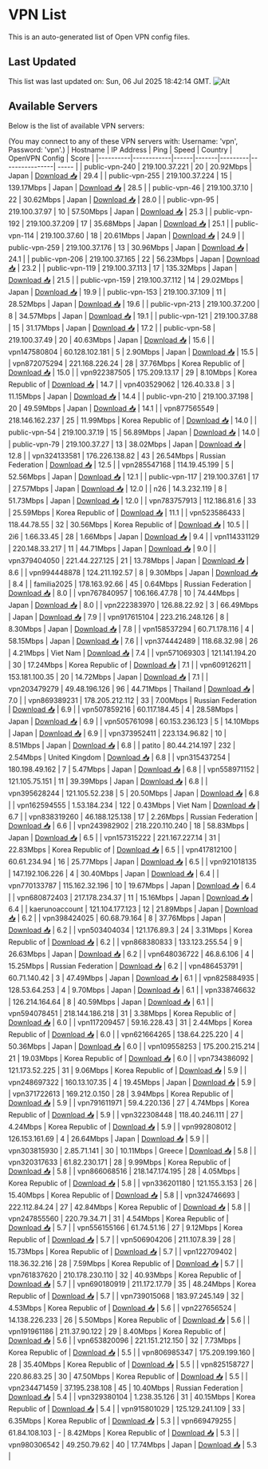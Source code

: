 # VPN List

This is an auto-generated list of Open VPN config files.

## Last Updated

This list was last updated on: Sun, 06 Jul 2025 18:42:14 GMT.
![Alt](https://repobeats.axiom.co/api/embed/186b98318ef1479477931607c1ad7d823f12451f.svg "Repobeats analytics image")

## Available Servers

Below is the list of available VPN servers:

(You may connect to any of these VPN servers with: Username: 'vpn', Password: 'vpn'.)
| Hostname | IP Address | Ping | Speed | Country | OpenVPN Config | Score |
|----------|------------|------|-------|---------|----------------| ----- |
| public-vpn-240 | 219.100.37.221 | 20 | 20.92Mbps | Japan | [Download 📥](./configs/server_0_JP.ovpn) | 29.4 |
| public-vpn-255 | 219.100.37.224 | 15 | 139.17Mbps | Japan | [Download 📥](./configs/server_1_JP.ovpn) | 28.5 |
| public-vpn-46 | 219.100.37.10 | 22 | 30.62Mbps | Japan | [Download 📥](./configs/server_2_JP.ovpn) | 28.0 |
| public-vpn-95 | 219.100.37.97 | 10 | 57.50Mbps | Japan | [Download 📥](./configs/server_3_JP.ovpn) | 25.3 |
| public-vpn-192 | 219.100.37.209 | 17 | 35.68Mbps | Japan | [Download 📥](./configs/server_4_JP.ovpn) | 25.1 |
| public-vpn-114 | 219.100.37.60 | 18 | 20.61Mbps | Japan | [Download 📥](./configs/server_5_JP.ovpn) | 24.9 |
| public-vpn-259 | 219.100.37.176 | 13 | 30.96Mbps | Japan | [Download 📥](./configs/server_6_JP.ovpn) | 24.1 |
| public-vpn-206 | 219.100.37.165 | 22 | 56.23Mbps | Japan | [Download 📥](./configs/server_7_JP.ovpn) | 23.2 |
| public-vpn-119 | 219.100.37.113 | 17 | 135.32Mbps | Japan | [Download 📥](./configs/server_8_JP.ovpn) | 21.5 |
| public-vpn-159 | 219.100.37.112 | 14 | 29.02Mbps | Japan | [Download 📥](./configs/server_9_JP.ovpn) | 19.9 |
| public-vpn-153 | 219.100.37.109 | 11 | 28.52Mbps | Japan | [Download 📥](./configs/server_10_JP.ovpn) | 19.6 |
| public-vpn-213 | 219.100.37.200 | 8 | 34.57Mbps | Japan | [Download 📥](./configs/server_11_JP.ovpn) | 19.1 |
| public-vpn-121 | 219.100.37.88 | 15 | 31.17Mbps | Japan | [Download 📥](./configs/server_12_JP.ovpn) | 17.2 |
| public-vpn-58 | 219.100.37.49 | 20 | 40.63Mbps | Japan | [Download 📥](./configs/server_13_JP.ovpn) | 15.6 |
| vpn147580804 | 60.128.102.181 | 5 | 2.90Mbps | Japan | [Download 📥](./configs/server_14_JP.ovpn) | 15.5 |
| vpn872075294 | 221.168.226.24 | 28 | 37.76Mbps | Korea Republic of | [Download 📥](./configs/server_15_KR.ovpn) | 15.0 |
| vpn922387505 | 175.209.13.17 | 29 | 8.10Mbps | Korea Republic of | [Download 📥](./configs/server_16_KR.ovpn) | 14.7 |
| vpn403529062 | 126.40.33.8 | 3 | 11.15Mbps | Japan | [Download 📥](./configs/server_17_JP.ovpn) | 14.4 |
| public-vpn-210 | 219.100.37.198 | 20 | 49.59Mbps | Japan | [Download 📥](./configs/server_18_JP.ovpn) | 14.1 |
| vpn877565549 | 218.146.162.237 | 25 | 11.99Mbps | Korea Republic of | [Download 📥](./configs/server_19_KR.ovpn) | 14.0 |
| public-vpn-54 | 219.100.37.19 | 15 | 56.89Mbps | Japan | [Download 📥](./configs/server_20_JP.ovpn) | 14.0 |
| public-vpn-79 | 219.100.37.27 | 13 | 38.02Mbps | Japan | [Download 📥](./configs/server_21_JP.ovpn) | 12.8 |
| vpn324133581 | 176.226.138.82 | 43 | 26.54Mbps | Russian Federation | [Download 📥](./configs/server_22_RU.ovpn) | 12.5 |
| vpn285547168 | 114.19.45.199 | 5 | 52.56Mbps | Japan | [Download 📥](./configs/server_23_JP.ovpn) | 12.1 |
| public-vpn-117 | 219.100.37.61 | 17 | 27.57Mbps | Japan | [Download 📥](./configs/server_24_JP.ovpn) | 12.0 |
| n26 | 14.3.232.119 | 8 | 51.73Mbps | Japan | [Download 📥](./configs/server_25_JP.ovpn) | 12.0 |
| vpn783757913 | 112.186.81.6 | 33 | 25.59Mbps | Korea Republic of | [Download 📥](./configs/server_26_KR.ovpn) | 11.1 |
| vpn523586433 | 118.44.78.55 | 32 | 30.56Mbps | Korea Republic of | [Download 📥](./configs/server_27_KR.ovpn) | 10.5 |
| 2i6 | 1.66.33.45 | 28 | 1.66Mbps | Japan | [Download 📥](./configs/server_28_JP.ovpn) | 9.4 |
| vpn114331129 | 220.148.33.217 | 11 | 44.71Mbps | Japan | [Download 📥](./configs/server_29_JP.ovpn) | 9.0 |
| vpn379404050 | 221.44.227.125 | 21 | 13.78Mbps | Japan | [Download 📥](./configs/server_30_JP.ovpn) | 8.6 |
| vpn994448878 | 124.211.192.57 | 8 | 9.30Mbps | Japan | [Download 📥](./configs/server_31_JP.ovpn) | 8.4 |
| familia2025 | 178.163.92.66 | 45 | 0.64Mbps | Russian Federation | [Download 📥](./configs/server_32_RU.ovpn) | 8.0 |
| vpn767840957 | 106.166.47.78 | 10 | 74.44Mbps | Japan | [Download 📥](./configs/server_33_JP.ovpn) | 8.0 |
| vpn222383970 | 126.88.22.92 | 3 | 66.49Mbps | Japan | [Download 📥](./configs/server_34_JP.ovpn) | 7.9 |
| vpn917615104 | 223.216.248.126 | 8 | 8.30Mbps | Japan | [Download 📥](./configs/server_35_JP.ovpn) | 7.8 |
| vpn158537294 | 60.71.178.116 | 4 | 58.15Mbps | Japan | [Download 📥](./configs/server_36_JP.ovpn) | 7.6 |
| vpn374442489 | 118.68.32.98 | 26 | 4.21Mbps | Viet Nam | [Download 📥](./configs/server_37_VN.ovpn) | 7.4 |
| vpn571069303 | 121.141.194.20 | 30 | 17.24Mbps | Korea Republic of | [Download 📥](./configs/server_38_KR.ovpn) | 7.1 |
| vpn609126211 | 153.181.100.35 | 20 | 14.72Mbps | Japan | [Download 📥](./configs/server_39_JP.ovpn) | 7.1 |
| vpn203479279 | 49.48.196.126 | 96 | 44.71Mbps | Thailand | [Download 📥](./configs/server_40_TH.ovpn) | 7.0 |
| vpn869389231 | 178.205.212.112 | 33 | 7.00Mbps | Russian Federation | [Download 📥](./configs/server_41_RU.ovpn) | 6.9 |
| vpn507859216 | 60.117.184.45 | 4 | 28.58Mbps | Japan | [Download 📥](./configs/server_42_JP.ovpn) | 6.9 |
| vpn505761098 | 60.153.236.123 | 5 | 14.10Mbps | Japan | [Download 📥](./configs/server_43_JP.ovpn) | 6.9 |
| vpn373952411 | 223.134.96.82 | 10 | 8.51Mbps | Japan | [Download 📥](./configs/server_44_JP.ovpn) | 6.8 |
| patito | 80.44.214.197 | 232 | 2.54Mbps | United Kingdom | [Download 📥](./configs/server_45_GB.ovpn) | 6.8 |
| vpn315437254 | 180.198.49.162 | 7 | 5.47Mbps | Japan | [Download 📥](./configs/server_46_JP.ovpn) | 6.8 |
| vpn558971152 | 121.105.75.151 | 11 | 39.39Mbps | Japan | [Download 📥](./configs/server_47_JP.ovpn) | 6.8 |
| vpn395628244 | 121.105.52.238 | 5 | 20.50Mbps | Japan | [Download 📥](./configs/server_48_JP.ovpn) | 6.8 |
| vpn162594555 | 1.53.184.234 | 122 | 0.43Mbps | Viet Nam | [Download 📥](./configs/server_49_VN.ovpn) | 6.7 |
| vpn838319260 | 46.188.125.138 | 17 | 2.26Mbps | Russian Federation | [Download 📥](./configs/server_50_RU.ovpn) | 6.6 |
| vpn243982902 | 218.220.110.240 | 18 | 58.83Mbps | Japan | [Download 📥](./configs/server_51_JP.ovpn) | 6.5 |
| vpn157315222 | 221.167.227.14 | 31 | 22.83Mbps | Korea Republic of | [Download 📥](./configs/server_52_KR.ovpn) | 6.5 |
| vpn417812100 | 60.61.234.94 | 16 | 25.77Mbps | Japan | [Download 📥](./configs/server_53_JP.ovpn) | 6.5 |
| vpn921018135 | 147.192.106.226 | 4 | 30.40Mbps | Japan | [Download 📥](./configs/server_54_JP.ovpn) | 6.4 |
| vpn770133787 | 115.162.32.196 | 10 | 19.67Mbps | Japan | [Download 📥](./configs/server_55_JP.ovpn) | 6.4 |
| vpn680872403 | 217.178.234.37 | 11 | 15.16Mbps | Japan | [Download 📥](./configs/server_56_JP.ovpn) | 6.4 |
| kaerunoaccount | 121.104.177.123 | 12 | 21.89Mbps | Japan | [Download 📥](./configs/server_57_JP.ovpn) | 6.2 |
| vpn398424025 | 60.68.79.164 | 8 | 37.76Mbps | Japan | [Download 📥](./configs/server_58_JP.ovpn) | 6.2 |
| vpn503404034 | 121.176.89.3 | 24 | 3.31Mbps | Korea Republic of | [Download 📥](./configs/server_59_KR.ovpn) | 6.2 |
| vpn868380833 | 133.123.255.54 | 9 | 26.63Mbps | Japan | [Download 📥](./configs/server_60_JP.ovpn) | 6.2 |
| vpn648036722 | 46.8.6.106 | 4 | 15.25Mbps | Russian Federation | [Download 📥](./configs/server_61_RU.ovpn) | 6.2 |
| vpn486453791 | 60.71.140.42 | 3 | 47.49Mbps | Japan | [Download 📥](./configs/server_62_JP.ovpn) | 6.1 |
| vpn825884935 | 128.53.64.253 | 4 | 9.70Mbps | Japan | [Download 📥](./configs/server_63_JP.ovpn) | 6.1 |
| vpn338746632 | 126.214.164.64 | 8 | 40.59Mbps | Japan | [Download 📥](./configs/server_64_JP.ovpn) | 6.1 |
| vpn594078451 | 218.144.186.218 | 31 | 3.38Mbps | Korea Republic of | [Download 📥](./configs/server_65_KR.ovpn) | 6.0 |
| vpn117209457 | 59.16.228.43 | 31 | 2.44Mbps | Korea Republic of | [Download 📥](./configs/server_66_KR.ovpn) | 6.0 |
| vpn621664265 | 138.64.225.220 | 4 | 50.36Mbps | Japan | [Download 📥](./configs/server_67_JP.ovpn) | 6.0 |
| vpn109558253 | 175.200.215.214 | 21 | 19.03Mbps | Korea Republic of | [Download 📥](./configs/server_68_KR.ovpn) | 6.0 |
| vpn734386092 | 121.173.52.225 | 31 | 9.06Mbps | Korea Republic of | [Download 📥](./configs/server_69_KR.ovpn) | 5.9 |
| vpn248697322 | 160.13.107.35 | 4 | 19.45Mbps | Japan | [Download 📥](./configs/server_70_JP.ovpn) | 5.9 |
| vpn371722613 | 169.212.0.150 | 28 | 3.94Mbps | Korea Republic of | [Download 📥](./configs/server_71_KR.ovpn) | 5.9 |
| vpn791611971 | 59.4.220.136 | 27 | 4.74Mbps | Korea Republic of | [Download 📥](./configs/server_72_KR.ovpn) | 5.9 |
| vpn322308448 | 118.40.246.111 | 27 | 4.24Mbps | Korea Republic of | [Download 📥](./configs/server_73_KR.ovpn) | 5.9 |
| vpn992808012 | 126.153.161.69 | 4 | 26.64Mbps | Japan | [Download 📥](./configs/server_74_JP.ovpn) | 5.9 |
| vpn303815930 | 2.85.71.141 | 30 | 10.11Mbps | Greece | [Download 📥](./configs/server_75_GR.ovpn) | 5.8 |
| vpn320317633 | 61.82.230.171 | 28 | 9.99Mbps | Korea Republic of | [Download 📥](./configs/server_76_KR.ovpn) | 5.8 |
| vpn866068516 | 218.147.174.195 | 28 | 4.05Mbps | Korea Republic of | [Download 📥](./configs/server_77_KR.ovpn) | 5.8 |
| vpn336201180 | 121.155.3.153 | 26 | 15.40Mbps | Korea Republic of | [Download 📥](./configs/server_78_KR.ovpn) | 5.8 |
| vpn324746693 | 222.112.84.24 | 27 | 42.84Mbps | Korea Republic of | [Download 📥](./configs/server_79_KR.ovpn) | 5.8 |
| vpn247855560 | 220.79.34.71 | 31 | 4.54Mbps | Korea Republic of | [Download 📥](./configs/server_80_KR.ovpn) | 5.7 |
| vpn556155166 | 61.74.51.16 | 27 | 9.12Mbps | Korea Republic of | [Download 📥](./configs/server_81_KR.ovpn) | 5.7 |
| vpn506904206 | 211.107.8.39 | 28 | 15.73Mbps | Korea Republic of | [Download 📥](./configs/server_82_KR.ovpn) | 5.7 |
| vpn122709402 | 118.36.32.216 | 28 | 7.59Mbps | Korea Republic of | [Download 📥](./configs/server_83_KR.ovpn) | 5.7 |
| vpn761837620 | 210.178.230.110 | 32 | 40.93Mbps | Korea Republic of | [Download 📥](./configs/server_84_KR.ovpn) | 5.7 |
| vpn690180919 | 211.172.17.79 | 35 | 48.24Mbps | Korea Republic of | [Download 📥](./configs/server_85_KR.ovpn) | 5.7 |
| vpn739015068 | 183.97.245.149 | 32 | 4.53Mbps | Korea Republic of | [Download 📥](./configs/server_86_KR.ovpn) | 5.6 |
| vpn227656524 | 14.138.226.233 | 26 | 5.50Mbps | Korea Republic of | [Download 📥](./configs/server_87_KR.ovpn) | 5.6 |
| vpn191961186 | 211.37.90.122 | 29 | 8.40Mbps | Korea Republic of | [Download 📥](./configs/server_88_KR.ovpn) | 5.6 |
| vpn653820096 | 221.151.212.150 | 32 | 7.73Mbps | Korea Republic of | [Download 📥](./configs/server_89_KR.ovpn) | 5.5 |
| vpn806985347 | 175.209.199.160 | 28 | 35.40Mbps | Korea Republic of | [Download 📥](./configs/server_90_KR.ovpn) | 5.5 |
| vpn825158727 | 220.86.83.25 | 30 | 47.50Mbps | Korea Republic of | [Download 📥](./configs/server_91_KR.ovpn) | 5.5 |
| vpn234471459 | 37.195.238.108 | 45 | 10.40Mbps | Russian Federation | [Download 📥](./configs/server_92_RU.ovpn) | 5.4 |
| vpn329380104 | 1.238.35.126 | 31 | 40.15Mbps | Korea Republic of | [Download 📥](./configs/server_93_KR.ovpn) | 5.4 |
| vpn915801029 | 125.129.241.109 | 33 | 6.35Mbps | Korea Republic of | [Download 📥](./configs/server_94_KR.ovpn) | 5.3 |
| vpn669479255 | 61.84.108.103 | - | 8.42Mbps | Korea Republic of | [Download 📥](./configs/server_95_KR.ovpn) | 5.3 |
| vpn980306542 | 49.250.79.62 | 40 | 17.74Mbps | Japan | [Download 📥](./configs/server_96_JP.ovpn) | 5.3 |
